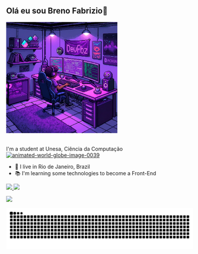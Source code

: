 ## Olá eu sou Breno Fabrizio👋

<div >
 <img width="300px" heigth="170px" src="./img/meybackground.jpg"  />
</div>

<br>I'm a student at Unesa, Ciência da Computação<a href="https://www.animatedimages.org/cat-world-globes-1667.htm"><img src="https://www.animatedimages.org/data/media/1667/animated-world-globe-image-0039.gif" border="0" alt="animated-world-globe-image-0039" whidth="40" height="28" /></a>
* 📍 I live in Rio de Janeiro, Brazil
* 📚 I'm learning some technologies to become a Front-End

 <div>
  <a href="https://github.com/DevFbz">
  <img height="180em" src="https://github-readme-stats.vercel.app/api?username=DevFbz&show_icons=true&theme=dracula&include_all_commits=true&count_private=true"/>
  <img height="180em" src="https://github-readme-stats.vercel.app/api/top-langs/?username=DevFbz&layout=compact&langs_count=16&theme=dracula"/>
</div>
  <!--
<div style="display: inline_block"><br>
  <img align="center" alt="DevFbz-Js" height="30" width="40" src="https://raw.githubusercontent.com/devicons/devicon/master/icons/javascript/javascript-plain.svg">
  <img align="center" alt="DevFbz-Ts" height="30" width="40" src="https://raw.githubusercontent.com/devicons/devicon/master/icons/typescript/typescript-plain.svg">
  <img align="center" alt="DevFbz-React" height="30" width="40" src="https://raw.githubusercontent.com/devicons/devicon/master/icons/react/react-original.svg">
  <img align="center" alt="DevFbz-HTML" height="30" width="40" src="https://raw.githubusercontent.com/devicons/devicon/master/icons/html5/html5-original.svg">
  <img align="center" alt="DevFbz-CSS" height="30" width="40" src="https://raw.githubusercontent.com/devicons/devicon/master/icons/css3/css3-original.svg">
  <img align="center" alt="DevFbz-Python" height="30" width="40" src="https://raw.githubusercontent.com/devicons/devicon/master/icons/python/python-original.svg">
  <img align="center" alt="DevFbz-Csharp" height="30" width="40" src="https://raw.githubusercontent.com/devicons/devicon/master/icons/csharp/csharp-original.svg">
  <img src="https://cdn.jsdelivr.net/gh/devicons/devicon@latest/icons/vscode/vscode-original.svg" />       
  <img align="center" alt="DevFbz-Csharp" height="30" width="40" align="right" alt="DevFbz-yoda" src="https://cdn.discordapp.com/attachments/795358919417397249/825430589581688872/hi.gif">
</div> -->

<p align="left">
  <a href="https://skillicons.dev">
    <img src="https://skillicons.dev/icons?i=git,python,java,windows,linux,spring,c,vim,bash,cpp,mysql,mongo,vscode,visualstudio,html,css,javascript,dotnet,figma,js,mysql,ps"/>
  </a>
</p>


   <picture align="center">
  <source media="(prefers-color-scheme: dark)" srcset="https://raw.githubusercontent.com/DevFbz/DevFbz/output/github-contribution-grid-snake-dark.svg">
  <source media="(prefers-color-scheme: light)" srcset="https://raw.githubusercontent.com/DevFbz/DevFbz/output/github-contribution-grid-snake-dark.svg">
  <img align="center" alt="github contribution grid snake animation" src="https://raw.githubusercontent.com/fabiuladorafael/fabiuladorafael/output/github-contribution-grid-snake.svg">
</picture>


<!--
**DevFbz/DevFbz** is a ✨ _special_ ✨ repository because its `README.md` (this file) appears on your GitHub profile.
